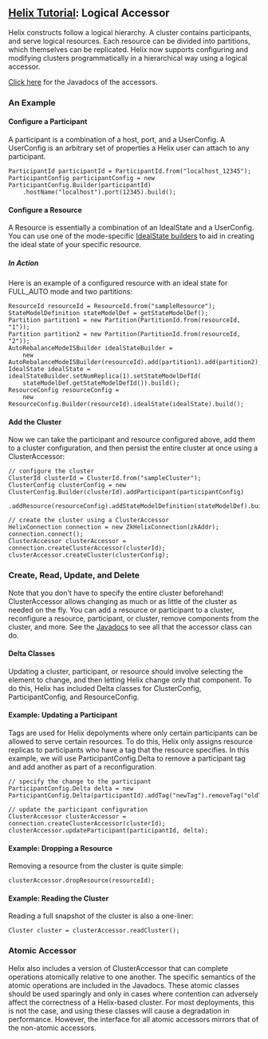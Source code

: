 <!---
Licensed to the Apache Software Foundation (ASF) under one
or more contributor license agreements.  See the NOTICE file
distributed with this work for additional information
regarding copyright ownership.  The ASF licenses this file
to you under the Apache License, Version 2.0 (the
"License"); you may not use this file except in compliance
with the License.  You may obtain a copy of the License at

  http://www.apache.org/licenses/LICENSE-2.0

Unless required by applicable law or agreed to in writing,
software distributed under the License is distributed on an
"AS IS" BASIS, WITHOUT WARRANTIES OR CONDITIONS OF ANY
KIND, either express or implied.  See the License for the
specific language governing permissions and limitations
under the License.
-->

<head>
  <title>Tutorial - Logical Accessor</title>
</head>

## [Helix Tutorial](./Tutorial.html): Logical Accessor

Helix constructs follow a logical hierarchy. A cluster contains participants, and serve logical resources. Each resource can be divided into partitions, which themselves can be replicated. Helix now supports configuring and modifying clusters programmatically in a hierarchical way using a logical accessor.

[Click here](http://helix.apache.org/javadocs/0.7.1/reference/org/apache/helix/api/accessor/package-summary.html) for the Javadocs of the accessors.

### An Example

#### Configure a Participant

A participant is a combination of a host, port, and a UserConfig. A UserConfig is an arbitrary set of properties a Helix user can attach to any participant.

```
ParticipantId participantId = ParticipantId.from("localhost_12345");
ParticipantConfig participantConfig = new ParticipantConfig.Builder(participantId)
    .hostName("localhost").port(12345).build();
```

#### Configure a Resource

A Resource is essentially a combination of an IdealState and a UserConfig. You can use one of the mode-specific [IdealState builders](http://helix.apache.org/javadocs/0.7.1/reference/org/apache/helix/model/builder/package-summary.html) to aid in creating the ideal state of your specific resource.

##### In Action

Here is an example of a configured resource with an ideal state for FULL_AUTO mode and two partitions:

```
ResourceId resourceId = ResourceId.from("sampleResource");
StateModelDefinition stateModelDef = getStateModelDef();
Partition partition1 = new Partition(PartitionId.from(resourceId, "1"));
Partition partition2 = new Partition(PartitionId.from(resourceId, "2"));
AutoRebalanceModeISBuilder idealStateBuilder =
    new AutoRebalanceModeISBuilder(resourceId).add(partition1).add(partition2);
IdealState idealState = idealStateBuilder.setNumReplica(1).setStateModelDefId(
    stateModelDef.getStateModelDefId()).build();
ResourceConfig resourceConfig =
    new ResourceConfig.Builder(resourceId).idealState(idealState).build();
```

#### Add the Cluster

Now we can take the participant and resource configured above, add them to a cluster configuration, and then persist the entire cluster at once using a ClusterAccessor:

```
// configure the cluster
ClusterId clusterId = ClusterId.from("sampleCluster");
ClusterConfig clusterConfig = new ClusterConfig.Builder(clusterId).addParticipant(participantConfig)
    .addResource(resourceConfig).addStateModelDefinition(stateModelDef).build();

// create the cluster using a ClusterAccessor
HelixConnection connection = new ZkHelixConnection(zkAddr);
connection.connect();
ClusterAccessor clusterAccessor = connection.createClusterAccessor(clusterId);
clusterAccessor.createCluster(clusterConfig);
```

### Create, Read, Update, and Delete

Note that you don't have to specify the entire cluster beforehand! ClusterAccessor allows changing as much or as little of the cluster as needed on the fly. You can add a resource or participant to a cluster, reconfigure a resource, participant, or cluster, remove components from the cluster, and more. See the [Javadocs](http://helix.apache.org/javadocs/0.7.1/reference/org/apache/helix/api/accessor/package-summary.html) to see all that the accessor class can do.

#### Delta Classes

Updating a cluster, participant, or resource should involve selecting the element to change, and then letting Helix change only that component. To do this, Helix has included Delta classes for ClusterConfig, ParticipantConfig, and ResourceConfig.

#### Example: Updating a Participant

Tags are used for Helix depolyments where only certain participants can be allowed to serve certain resources. To do this, Helix only assigns resource replicas to participants who have a tag that the resource specifies. In this example, we will use ParticipantConfig.Delta to remove a participant tag and add another as part of a reconfiguration.

```
// specify the change to the participant
ParticipantConfig.Delta delta = new ParticipantConfig.Delta(participantId).addTag("newTag").removeTag("oldTag");

// update the participant configuration
ClusterAccessor clusterAccessor = connection.createClusterAccessor(clusterId);
clusterAccessor.updateParticipant(participantId, delta);
```

#### Example: Dropping a Resource
Removing a resource from the cluster is quite simple:

```
clusterAccessor.dropResource(resourceId);
```

#### Example: Reading the Cluster
Reading a full snapshot of the cluster is also a one-liner:

```
Cluster cluster = clusterAccessor.readCluster();
```

### Atomic Accessor

Helix also includes a version of ClusterAccessor that can complete operations atomically relative to one another. The specific semantics of the atomic operations are included in the Javadocs. These atomic classes should be used sparingly and only in cases where contention can adversely affect the correctness of a Helix-based cluster. For most deployments, this is not the case, and using these classes will cause a degradation in performance. However, the interface for all atomic accessors mirrors that of the non-atomic accessors.
